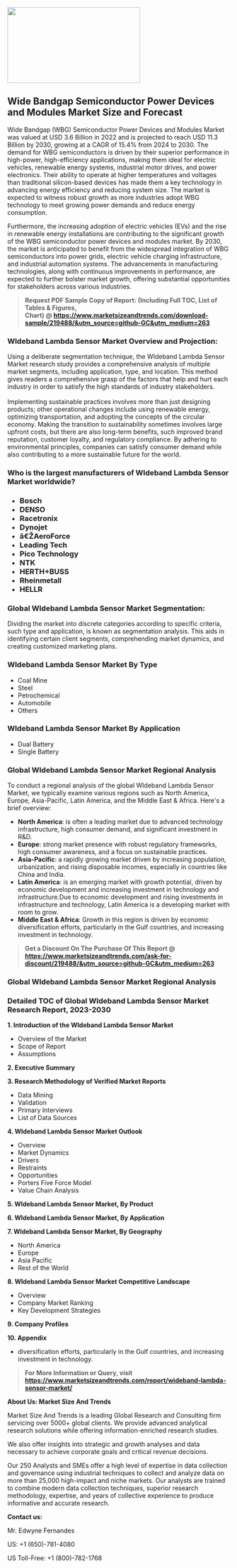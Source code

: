 <p><img class="alignnone size-medium wp-image-20088" src="https://ffe5etoiles.com/wp-content/uploads/2024/12/MST1-300x171.png" alt="" width="300" height="171" /></p><h2>Wide Bandgap Semiconductor Power Devices and Modules Market Size and Forecast</h2><p>Wide Bandgap (WBG) Semiconductor Power Devices and Modules Market was valued at USD 3.6 Billion in 2022 and is projected to reach USD 11.3 Billion by 2030, growing at a CAGR of 15.4% from 2024 to 2030. The demand for WBG semiconductors is driven by their superior performance in high-power, high-efficiency applications, making them ideal for electric vehicles, renewable energy systems, industrial motor drives, and power electronics. Their ability to operate at higher temperatures and voltages than traditional silicon-based devices has made them a key technology in advancing energy efficiency and reducing system size. The market is expected to witness robust growth as more industries adopt WBG technology to meet growing power demands and reduce energy consumption.</p><p>Furthermore, the increasing adoption of electric vehicles (EVs) and the rise in renewable energy installations are contributing to the significant growth of the WBG semiconductor power devices and modules market. By 2030, the market is anticipated to benefit from the widespread integration of WBG semiconductors into power grids, electric vehicle charging infrastructure, and industrial automation systems. The advancements in manufacturing technologies, along with continuous improvements in performance, are expected to further bolster market growth, offering substantial opportunities for stakeholders across various industries.</p></p><blockquote id="" class=""><strong>Request PDF Sample Copy of Report: (Including Full TOC, List of Tables &amp; Figures, Chart)&nbsp;@&nbsp;<strong><a href="https://www.marketsizeandtrends.com/download-sample/219488/&utm_source=github-GC&utm_medium=263" target="_blank">https://www.marketsizeandtrends.com/download-sample/219488/&utm_source=github-GC&utm_medium=263</a></strong></strong></blockquote><h3 id="" class="">WIdeband Lambda Sensor Market&nbsp;Overview and Projection:</h3><p id="" class="">Using a deliberate segmentation technique, the WIdeband Lambda Sensor Market research study provides a comprehensive analysis of multiple market segments, including application, type, and location. This method gives readers a comprehensive grasp of the factors that help and hurt each industry in order to satisfy the high standards of industry stakeholders. <br /> <br />Implementing sustainable practices involves more than just designing products; other operational changes include using renewable energy, optimizing transportation, and adopting the concepts of the circular economy. Making the transition to sustainability sometimes involves large upfront costs, but there are also long-term benefits, such improved brand reputation, customer loyalty, and regulatory compliance. By adhering to environmental principles, companies can satisfy consumer demand while also contributing to a more sustainable future for the world.</p><h3 id="" class="">Who is the largest manufacturers of&nbsp;WIdeband Lambda Sensor Market worldwide?</h3><h3 class=""><p><ul><li>Bosch </li><li> DENSO </li><li> Racetronix </li><li> Dynojet </li><li> â€ŽAeroForce </li><li> Leading Tech </li><li> Pico Technology </li><li> NTK </li><li> HERTH+BUSS </li><li> Rheinmetall </li><li> HELLR</li></ul></p></h3><h3 id="" class="">Global&nbsp;WIdeband Lambda Sensor Market Segmentation:</h3><p id="" class="">Dividing the market into discrete categories according to specific criteria, such type and application, is known as segmentation analysis. This aids in identifying certain client segments, comprehending market dynamics, and creating customized marketing plans.</p><h3 id="" class="">WIdeband Lambda Sensor Market&nbsp;By Type</h3><p><p><ul><li>Coal Mine</li><li> Steel</li><li> Petrochemical</li><li> Automobile</li><li> Others</p></li></ul></p></p><h3 id="" class="">WIdeband Lambda Sensor Market&nbsp;By Application</h3><p class=""><p><ul><li>Dual Battery</li><li> Single Battery</li></ul></p></p><h3 id="" class="">Global WIdeband Lambda Sensor Market Regional Analysis</h3><p id="" class="">To conduct a regional analysis of the global WIdeband Lambda Sensor Market, we typically examine various regions such as North America, Europe, Asia-Pacific, Latin America, and the Middle East &amp; Africa. Here's a brief overview:</p><ul><li><strong>North America</strong>: is often a leading market due to advanced technology infrastructure, high consumer demand, and significant investment in R&amp;D.</li><li><strong>Europe</strong>: strong market presence with robust regulatory frameworks, high consumer awareness, and a focus on sustainable practices.</li><li><strong>Asia-Pacific</strong>: a rapidly growing market driven by increasing population, urbanization, and rising disposable incomes, especially in countries like China and India.</li><li><strong>Latin America</strong>: is an emerging market with growth potential, driven by economic development and increasing investment in technology and infrastructure.Due to economic development and rising investments in infrastructure and technology, Latin America is a developing market with room to grow.</li><li><strong>Middle East &amp; Africa</strong>: Growth in this region is driven by economic diversification efforts, particularly in the Gulf countries, and increasing investment in technology.</li></ul><blockquote id="" class=""><strong>Get a Discount On The Purchase Of This Report @ <strong><a href="https://www.marketsizeandtrends.com/ask-for-discount/219488/&utm_source=github-GC&utm_medium=263" target="_blank">https://www.marketsizeandtrends.com/ask-for-discount/219488/&utm_source=github-GC&utm_medium=263</a></strong></strong></blockquote><h3 id="" class="">Global WIdeband Lambda Sensor Market Regional Analysis</h3><h3 id="" class="">Detailed TOC of Global WIdeband Lambda Sensor Market Research Report, 2023-2030</h3><p id="" class=""><strong>1. Introduction of the WIdeband Lambda Sensor Market</strong></p><ul><li>Overview of the Market</li><li>Scope of Report</li><li>Assumptions</li></ul><p id="" class=""><strong>2. Executive Summary</strong></p><p id="" class=""><strong>3. Research Methodology of Verified Market Reports</strong></p><ul><li>Data Mining</li><li>Validation</li><li>Primary Interviews</li><li>List of Data Sources</li></ul><p id="" class=""><strong>4. WIdeband Lambda Sensor Market Outlook</strong></p><ul><li>Overview</li><li>Market Dynamics</li><li>Drivers</li><li>Restraints</li><li>Opportunities</li><li>Porters Five Force Model</li><li>Value Chain Analysis</li></ul><p id="" class=""><strong>5. WIdeband Lambda Sensor Market, By Product</strong></p><p id="" class=""><strong>6. WIdeband Lambda Sensor Market, By Application</strong></p><p id="" class=""><strong>7. WIdeband Lambda Sensor Market, By Geography</strong></p><ul><li>North America</li><li>Europe</li><li>Asia Pacific</li><li>Rest of the World</li></ul><p id="" class=""><strong>8. WIdeband Lambda Sensor Market Competitive Landscape</strong></p><ul><li>Overview</li><li>Company Market Ranking</li><li>Key Development Strategies</li></ul><p id="" class=""><strong>9. Company Profiles</strong></p><p id="" class=""><strong>10. Appendix</strong></p><ul><li>diversification efforts, particularly in the Gulf countries, and increasing investment in technology.</li></ul><blockquote id="" class=""><strong>For More Information or Query, visit <strong><strong><a href="https://www.marketsizeandtrends.com/report/wideband-lambda-sensor-market/" target="_blank">https://www.marketsizeandtrends.com/report/wideband-lambda-sensor-market/</a></strong></strong></strong></blockquote><p id="" class=""><strong>About Us: Market Size And Trends</strong></p><p id="" class="">Market Size And Trends is a leading Global Research and Consulting firm servicing over 5000+ global clients. We provide advanced analytical research solutions while offering information-enriched research studies.</p><p id="" class="">We also offer insights into strategic and growth analyses and data necessary to achieve corporate goals and critical revenue decisions.</p><p id="" class="">Our 250 Analysts and SMEs offer a high level of expertise in data collection and governance using industrial techniques to collect and analyze data on more than 25,000 high-impact and niche markets. Our analysts are trained to combine modern data collection techniques, superior research methodology, expertise, and years of collective experience to produce informative and accurate research.</p><p id="" class=""><strong>Contact us:</strong></p><p id="" class="">Mr. Edwyne Fernandes</p><p id="" class="">US: +1 (650)-781-4080</p><p id="" class="">US Toll-Free: +1 (800)-782-1768</p>
